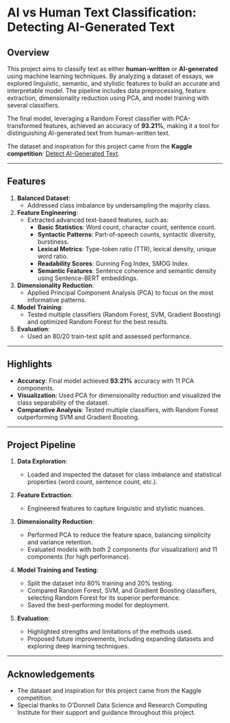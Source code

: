 
# **AI vs Human Text Classification: Detecting AI-Generated Text**

## **Overview**
This project aims to classify text as either **human-written** or **AI-generated** using machine learning techniques. By analyzing a dataset of essays, we explored linguistic, semantic, and stylistic features to build an accurate and interpretable model. The pipeline includes data preprocessing, feature extraction, dimensionality reduction using PCA, and model training with several classifiers. 

The final model, leveraging a Random Forest classifier with PCA-transformed features, achieved an accuracy of **93.21%**, making it a tool for distinguishing AI-generated text from human-written text.

The dataset and inspiration for this project came from the **Kaggle competition**: [Detect AI-Generated Text](https://www.kaggle.com/competitions/llm-detect-ai-generated-text).

---

## **Features**
1. **Balanced Dataset**: 
   - Addressed class imbalance by undersampling the majority class.
2. **Feature Engineering**: 
   - Extracted advanced text-based features, such as:
     - **Basic Statistics**: Word count, character count, sentence count.
     - **Syntactic Patterns**: Part-of-speech counts, syntactic diversity, burstiness.
     - **Lexical Metrics**: Type-token ratio (TTR), lexical density, unique word ratio.
     - **Readability Scores**: Gunning Fog Index, SMOG Index.
     - **Semantic Features**: Sentence coherence and semantic density using Sentence-BERT embeddings.
3. **Dimensionality Reduction**: 
   - Applied Principal Component Analysis (PCA) to focus on the most informative patterns.
4. **Model Training**:
   - Tested multiple classifiers (Random Forest, SVM, Gradient Boosting) and optimized Random Forest for the best results.
5. **Evaluation**:
   - Used an 80/20 train-test split and assessed performance.

---

## **Highlights**
- **Accuracy**: Final model achieved **93.21%** accuracy with 11 PCA components.
- **Visualization**: Used PCA for dimensionality reduction and visualized the class separability of the dataset.
- **Comparative Analysis**: Tested multiple classifiers, with Random Forest outperforming SVM and Gradient Boosting.

---

## **Project Pipeline**

1. **Data Exploration**:
   - Loaded and inspected the dataset for class imbalance and statistical properties (word count, sentence count, etc.).

2. **Feature Extraction**:
   - Engineered features to capture linguistic and stylistic nuances.

3. **Dimensionality Reduction**:
   - Performed PCA to reduce the feature space, balancing simplicity and variance retention.
   - Evaluated models with both 2 components (for visualization) and 11 components (for high performance).

4. **Model Training and Testing**:
   - Split the dataset into 80% training and 20% testing.
   - Compared Random Forest, SVM, and Gradient Boosting classifiers, selecting Random Forest for its superior performance.
   - Saved the best-performing model for deployment.

5. **Evaluation**:
   - Highlighted strengths and limitations of the methods used.
   - Proposed future improvements, including expanding datasets and exploring deep learning techniques.

---

## Acknowledgements
- The dataset and inspiration for this project came from the Kaggle competition.
- Special thanks to O’Donnell Data Science and Research Computing Institute for their support and guidance throughout this project.
